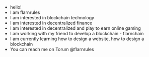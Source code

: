 - hello!
- I am flarnrules
- I am interested in blockchain technology
- I am interested in decentralized finance
- I am interested in decentralized and play to earn online gaming
- I am working with my friend to develop a blockchain - flarnchain
- I am currently learning how to design a website, how to design a blockchain
- You can reach me on Torum @flarnrules

<!---
flarnrules/flarnrules is a ✨ special ✨ repository because its `README.md` (this file) appears on your GitHub profile.
You can click the Preview link to take a look at your changes.
--->
